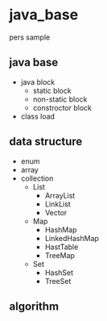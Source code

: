 # java_base
 pers sample
## java base 
 - java block 
   - static block  
   - non-static block  
   - constroctor block   
 - class load
## data structure 
 - enum
 - array
 - collection
   - List
     - ArrayList
     - LinkList
     - Vector
   - Map
     - HashMap
     - LinkedHashMap
     - HastTable
     - TreeMap
   - Set
     - HashSet
     - TreeSet

## algorithm


